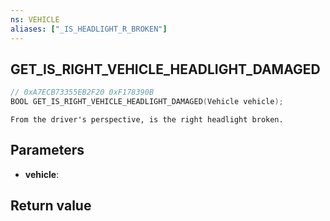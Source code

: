 ```yaml
---
ns: VEHICLE
aliases: ["_IS_HEADLIGHT_R_BROKEN"]
---
```

## GET_IS_RIGHT_VEHICLE_HEADLIGHT_DAMAGED

```c
// 0xA7ECB73355EB2F20 0xF178390B
BOOL GET_IS_RIGHT_VEHICLE_HEADLIGHT_DAMAGED(Vehicle vehicle);
```

```
From the driver's perspective, is the right headlight broken.  
```

## Parameters
* **vehicle**: 

## Return value
